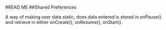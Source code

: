 #READ ME
##Shared Preferences

A way of making user data static, does data entered is stored in onPause() and retrieve in either onCreate(), onResume(), onStart().